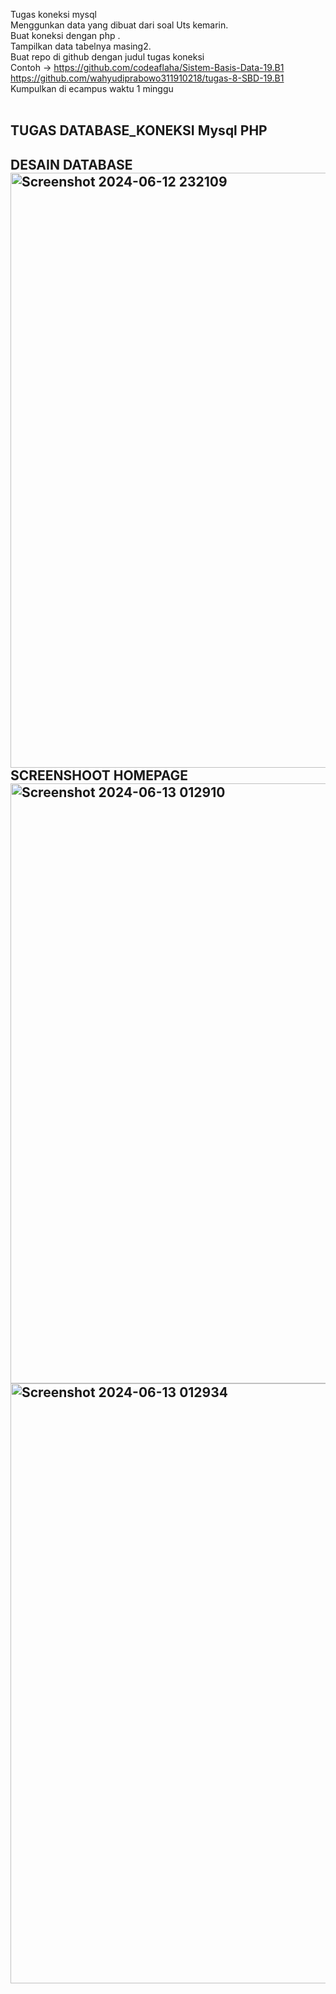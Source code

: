 Tugas koneksi mysql<br>
Menggunkan data yang dibuat dari soal Uts kemarin.<br>
Buat koneksi dengan php .<br>
Tampilkan data tabelnya masing2.<br>
Buat repo di github dengan judul tugas koneksi<br>
Contoh -> https://github.com/codeaflaha/Sistem-Basis-Data-19.B1<br>
https://github.com/wahyudiprabowo311910218/tugas-8-SBD-19.B1<br>
Kumpulkan di ecampus waktu 1 minggu<br><br>
 
<h2>TUGAS DATABASE_KONEKSI Mysql PHP<br><h2/>

DESAIN DATABASE
<img width="952" alt="Screenshot 2024-06-12 232109" src="https://github.com/andrianlusmana/Sistem-Basis-Data-19.B1/assets/172469165/52c01c44-3135-40d7-83ff-2f09e86cbfd8">
<br>
SCREENSHOOT HOMEPAGE
<img width="960" alt="Screenshot 2024-06-13 012910" src="https://github.com/andrianlusmana/Sistem-Basis-Data-19.B1/assets/172469165/f48a2dd1-d528-4d3e-b445-b66c2cb434f8">
<br>
<img width="960" alt="Screenshot 2024-06-13 012934" src="https://github.com/andrianlusmana/Sistem-Basis-Data-19.B1/assets/172469165/a937be29-61b3-4b27-8b17-165ab27faf3e">
